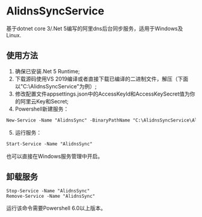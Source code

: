 # AlidnsSyncService
基于dotnet core 3/.Net 5编写的阿里dns后台同步服务，适用于Windows及Linux.

## 使用方法
1. 确保已安装.Net 5 Runtime;
2. 下载源码使用VS 2019编译或者直接下载已编译的二进制文件，解压（下面以"C:\AlidnsSyncService\"为例）;
3. 修改配置文件appsettings.json中的AccessKeyId和AccessKeySecret值为你的阿里云Key和Secret;
4. Powershell新建服务：
``` ps
New-Service -Name "AlidnsSync" -BinaryPathName "C:\AlidnsSyncService\AlidnsSyncService.exe" -Description "阿里dns后台同步服务" -StartupType "Automatic" -DisplayName "Alidns Sync Service"
```
5. 运行服务：
```ps
Start-Service -Name "AlidnsSync"
```
也可以直接在Windows服务管理中开启。

## 卸载服务
```
Stop-Service -Name "AlidnsSync"
Remove-Service -Name "AlidnsSync"
```
运行该命令需要Powershell 6.0以上版本。
